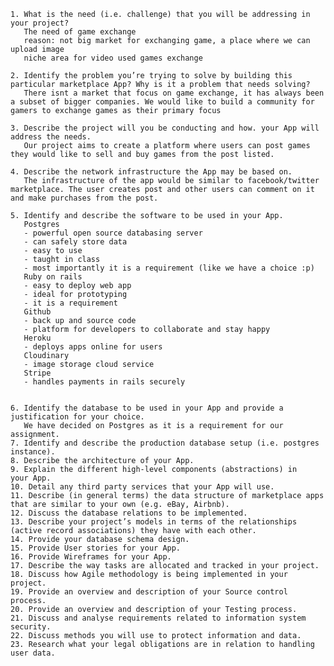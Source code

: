     1. What is the need (i.e. challenge) that you will be addressing in your project?
       The need of game exchange 
       reason: not big market for exchanging game, a place where we can upload image 
       niche area for video used games exchange
       
    2. Identify the problem you’re trying to solve by building this particular marketplace App? Why is it a problem that needs solving?
       There isnt a market that focus on game exchange, it has always been a subset of bigger companies. We would like to build a community for gamers to exchange games as their primary focus
       
    3. Describe the project will you be conducting and how. your App will address the needs.
       Our project aims to create a platform where users can post games they would like to sell and buy games from the post listed. 
       
    4. Describe the network infrastructure the App may be based on.
       The infrastructure of the app would be similar to facebook/twitter marketplace. The user creates post and other users can comment on it and make purchases from the post. 
       
    5. Identify and describe the software to be used in your App.
       Postgres 
       - powerful open source databasing server
       - can safely store data
       - easy to use 
       - taught in class
       - most importantly it is a requirement (like we have a choice :p)
       Ruby on rails
       - easy to deploy web app
       - ideal for prototyping
       - it is a requirement
       Github
       - back up and source code
       - platform for developers to collaborate and stay happy
       Heroku
       - deploys apps online for users
       Cloudinary
       - image storage cloud service 
       Stripe
       - handles payments in rails securely 
       
       
    6. Identify the database to be used in your App and provide a justification for your choice.
       We have decided on Postgres as it is a requirement for our assignment.
    7. Identify and describe the production database setup (i.e. postgres instance).
    8. Describe the architecture of your App.
    9. Explain the different high-level components (abstractions) in your App.
    10. Detail any third party services that your App will use.
    11. Describe (in general terms) the data structure of marketplace apps that are similar to your own (e.g. eBay, Airbnb).
    12. Discuss the database relations to be implemented.
    13. Describe your project’s models in terms of the relationships (active record associations) they have with each other.
    14. Provide your database schema design.
    15. Provide User stories for your App.
    16. Provide Wireframes for your App.
    17. Describe the way tasks are allocated and tracked in your project.
    18. Discuss how Agile methodology is being implemented in your project.
    19. Provide an overview and description of your Source control process.
    20. Provide an overview and description of your Testing process.
    21. Discuss and analyse requirements related to information system security.
    22. Discuss methods you will use to protect information and data.
    23. Research what your legal obligations are in relation to handling user data.
